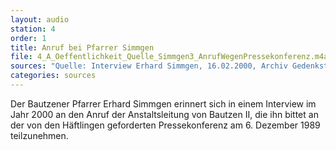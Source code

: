 ```yaml
---
layout: audio
station: 4
order: 1
title: Anruf bei Pfarrer Simmgen
file: 4_A_Oeffentlichkeit_Quelle_Simmgen3_AnrufWegenPressekonferenz.m4a
sources: "Quelle: Interview Erhard Simmgen, 16.02.2000, Archiv Gedenkst&auml;tte Bautzen"
categories: sources
---
```

Der Bautzener Pfarrer Erhard Simmgen erinnert sich in einem Interview im Jahr 2000 an den Anruf der Anstaltsleitung von Bautzen II, die ihn bittet an der von den H&auml;ftlingen geforderten Pressekonferenz am 6. Dezember 1989 teilzunehmen.